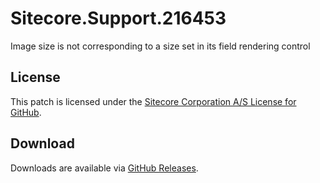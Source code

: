 # Sitecore.Support.216453
Image size is not corresponding to a size set in its field rendering control

## License  
This patch is licensed under the [Sitecore Corporation A/S License for GitHub](https://github.com/sitecoresupport/Sitecore.Support.216453/blob/master/LICENSE).  

## Download  
Downloads are available via [GitHub Releases](https://github.com/sitecoresupport/Sitecore.Support.216453/releases).  
